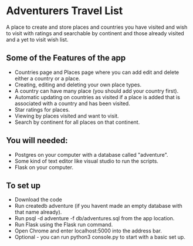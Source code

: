 # Adventurers Travel List
A place to create and store places and countries you have visited and wish to visit with ratings and searchable by continent and those already visited and a yet to visit wish list.
## Some of the Features of the app
* Countries page and Places page where you can add edit and delete either a country or a place.
* Creating, editing and deleting your own place types.
* A country can have many place (you should add your country first).
* Automatic updating on countries as visited if a place is added that is associated with a country and has been visited.
* Star ratings for places.
* Viewing by places visited and want to visit.
* Search by continent for all places on that continent.
## You will needed:
* Postgres on your computer with a database called "adventure".
* Some kind of text editor like visual studio to run the scripts.
* Flask on your computer.
## To set up
* Download the code
* Run createdb adventure (if you havent made an empty database with that name already).
* Run psql -d adventure -f db/adventures.sql from the app location.
* Run Flask using the Flask run command.
* Open Chrome and enter localhost:5000 into the address bar.
* Optional - you can run python3 console.py to start with a basic set up.